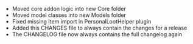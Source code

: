 - Moved core addon logic into new Core folder
- Moved model classes into new Models folder
- Fixed missing Item import in PersonalLootHelper plugin
- Added this CHANGES file to always contain the changes for a release
- The CHANGELOG file now always contains the full changelog again